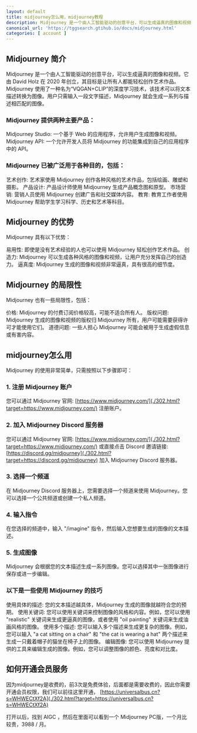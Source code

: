 ```yaml
---
layout: default
title: midjourney怎么用，midjourney教程
description: Midjourney 是一个由人工智能驱动的创意平台，可以生成逼真的图像和视频。它由 David Holz 在 2020 年创立，其目标是让所有人都能轻松创作艺术作品。现当今大家都想尝试体验 midjourney，但是不知道如何使用，本文就教大家如何使用。
canonical_url: 'https://tggsearch.gtihub.io/docs/midjourney.html'
categories: [ account ]
---
```


## Midjourney 简介
Midjourney 是一个由人工智能驱动的创意平台，可以生成逼真的图像和视频。它由 David Holz 在 2020 年创立，其目标是让所有人都能轻松创作艺术作品。
Midjourney 使用了一种名为“VQGAN+CLIP”的深度学习技术，该技术可以将文本描述转换为图像。用户只需输入一段文字描述，Midjourney 就会生成一系列与描述相匹配的图像。

### Midjourney 提供两种主要产品：
Midjourney Studio: 一个基于 Web 的应用程序，允许用户生成图像和视频。
Midjourney API: 一个允许开发人员将 Midjourney 的功能集成到自己的应用程序中的 API。

### Midjourney 已被广泛用于各种目的，包括：
艺术创作: 艺术家使用 Midjourney 创作各种风格的艺术作品，包括绘画、雕塑和摄影。
产品设计: 产品设计师使用 Midjourney 生成产品概念图和原型。
市场营销: 营销人员使用 Midjourney 创建广告和社交媒体内容。
教育: 教育工作者使用 Midjourney 帮助学生学习科学、历史和艺术等科目。

## Midjourney 的优势
Midjourney 具有以下优势：

易用性: 即使是没有艺术经验的人也可以使用 Midjourney 轻松创作艺术作品。
创造力: Midjourney 可以生成各种风格的图像和视频，让用户充分发挥自己的创造力。
逼真度: Midjourney 生成的图像和视频非常逼真，具有很高的细节度。

## Midjourney 的局限性
Midjourney 也有一些局限性，包括：

价格: Midjourney 的付费订阅价格较高，可能不适合所有人。
版权问题: Midjourney 生成的图像和视频的版权归 Midjourney 所有，用户可能需要获得许可才能使用它们。
道德问题: 一些人担心 Midjourney 可能会被用于生成虚假信息或有害内容。

## midjourney怎么用
Midjourney 的使用非常简单，只需按照以下步骤即可：

### 1. 注册 Midjourney 账户
您可以通过 Midjourney 官网: [https://www.midjourney.com/](./302.html?target=https://www.midjourney.com/) 注册账户。

### 2. 加入 Midjourney Discord 服务器
您可以通过 Midjourney 官网:  [https://www.midjourney.com/](./302.html?target=https://www.midjourney.com/)  或直接点击 Discord 邀请链接: [https://discord.gg/midjourney](./302.html?target=https://discord.gg/midjourney) 加入 Midjourney Discord 服务器。

### 3. 选择一个频道
在 Midjourney Discord 服务器上，您需要选择一个频道来使用 Midjourney。您可以选择一个公共频道或创建一个私人频道。

### 4. 输入指令
在您选择的频道中，输入 "/imagine" 指令，然后输入您想要生成的图像的文本描述。

### 5. 生成图像
Midjourney 会根据您的文本描述生成一系列图像。您可以选择其中一张图像进行保存或进一步编辑。

### 以下是一些使用 Midjourney 的技巧
使用具体的描述: 您的文本描述越具体，Midjourney 生成的图像就越符合您的预期。
使用关键词: 您可以使用关键词来控制图像的风格和内容。例如，您可以使用 "realistic" 关键词来生成更逼真的图像，或者使用 "oil painting" 关键词来生成油画风格的图像。
使用多个描述: 您可以输入多个描述来生成更复杂的图像。例如，您可以输入 "a cat sitting on a chair" 和 "the cat is wearing a hat" 两个描述来生成一只戴着帽子的猫坐在椅子上的图像。
编辑图像: 您可以使用 Midjourney 提供的工具来编辑生成的图像。例如，您可以调整图像的颜色、亮度和对比度。

## 如何开通会员服务
因为midjourney是收费的，前3次是免费体验，后面都是需要收费的，因此你需要开通会员权限，我们可以前往这里开通，
[https://universalbus.cn?s=WHWECtXf2A](./302.html?target=https://universalbus.cn?s=WHWECtXf2A)

打开以后，找到 AIGC ，然后在里面可以看到一个 Midjourney PC版，一个月比较贵，3988 / 月。
